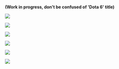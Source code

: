 **(Work in progress, don't be confused of 'Dota 6' title)**

![](https://psv4.userapi.com/c856432/u393994857/docs/d18/9daef5feab85/Screenshot_from_2020-02-22_16-46-23.png?extra=8LjbcGnHSNxVJeM7btqjh-ejIk0CJTXAZ9-ri0rRyX6KAVSEJU_0gEEs8op7q0F1kajZHQbIjq3p3mBy0lshw_H2ySBzBOLKUrqwuyWcCE_cYKAcc9Sfc_fxp4ZbUqF9zs1Nv14xECn3dtx2DJW5Ts4M)

![](https://psv4.userapi.com/c856228/u393994857/docs/d10/9bcbac2a2345/Screen_Shot_2020-02-25_at_20_04_42.png?extra=dknsXZ_tW5IdP8iYbRbsmGZ0R4YEAD1GQ-TgvluJBLyLbe0WZ97pkEkl5qoPjw7iFgIOC2suqBh4gjaLdQjbhcH5PdaoHfVVc4crC7WPh63reet2f9dc-ycWB7QjYs52SOwcaG8fLJyNGXh9vHFhAWg4)

![](https://psv4.userapi.com/c856228/u393994857/docs/d7/d16807358452/Screen_Shot_2020-02-25_at_21_08_20.png?extra=Gly4dYiMs5YaVkisOdwUdlLzV7GhUw-LruJ_CaJo5802GRZ4GVOfXq1ud8v0SJOc9tokm-kiyY0_dYkMIFJo2D-Ki8i_ZAgMOHhTePPbhF1879SpK8UztSPNGNfWvyqYD7Et6Lo3jwPdSqSo1p-Qmc-f)

![](https://psv4.userapi.com/c856228/u393994857/docs/d6/0003292c0753/Screen_Shot_2020-02-25_at_19_11_04.png?extra=1K8wUUxGC43YENAJGcW5toQdTM9HaVX6H0gkzCjUkifUmilXSyGWm9lkBBl6DVsKD56Oopp_Titlj_N4x4rlXLf9wbybYdcgNYRD15dK664JWttHpdLFnoNhYLLr1yzZe1MK89bq_hudsR-h59wpz72H)

![](https://psv4.userapi.com/c856320/u393994857/docs/d3/2cf3c0c7b623/Screen_Shot_2020-03-17_at_13_16_31.png?extra=CHD8Dh6G_BVYkCb1vi_Ld1PcfKBvHeR9EKgqGFBt1xxV8mC9dCMT8Dew_C-RGON-7lqLObrJLcAsRG4O7zaGPrT0gO8CSn_KtSv0vPtQfHt3O0c5BhMy3GnESfasfO6LsGs9b-C4zWppiB4aTB6HpIiN)

![](https://sun9-58.userapi.com/c205720/v205720019/53819/qADw7VMNr44.jpg)
